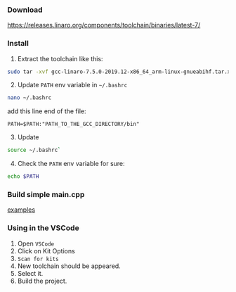 ### Download

https://releases.linaro.org/components/toolchain/binaries/latest-7/

### Install

1. Extract the toolchain like this:

```bash
sudo tar -xvf gcc-linaro-7.5.0-2019.12-x86_64_arm-linux-gnueabihf.tar.xz -C /opt/
```

2. Update `PATH` env variable in `~/.bashrc`

```bash
nano ~/.bashrc
```

add this line end of the file:

```
PATH=$PATH:"PATH_TO_THE_GCC_DIRECTORY/bin"
```

3. Update

```bash
source ~/.bashrc`
```

4. Check the `PATH` env variable for sure:
```bash
echo $PATH
```
### Build simple main.cpp

[examples](./3_cpp_examples.md)

### Using in the VSCode

1. Open `VSCode`
2. Click on Kit Options
3. `Scan for kits`
4. New toolchain should be appeared.
5. Select it.
6. Build the project.
